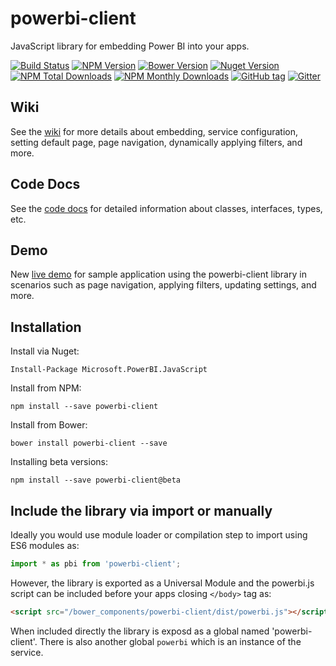 # powerbi-client
JavaScript library for embedding Power BI into your apps.

[![Build Status](https://img.shields.io/travis/Microsoft/PowerBI-JavaScript/master.svg)](https://travis-ci.org/Microsoft/PowerBI-JavaScript)
[![NPM Version](https://img.shields.io/npm/v/powerbi-client.svg)](https://www.npmjs.com/package/powerbi-client)
[![Bower Version](https://img.shields.io/bower/v/powerbi-client.svg)](https://bower.io/search/?q=powerbi-client)
[![Nuget Version](https://img.shields.io/nuget/v/Microsoft.PowerBI.JavaScript.svg)](https://www.nuget.org/packages/Microsoft.PowerBI.JavaScript/)
[![NPM Total Downloads](https://img.shields.io/npm/dt/powerbi-client.svg)](https://www.npmjs.com/package/powerbi-client)
[![NPM Monthly Downloads](https://img.shields.io/npm/dm/powerbi-client.svg)](https://www.npmjs.com/package/powerbi-client)
[![GitHub tag](https://img.shields.io/github/tag/microsoft/powerbi-javascript.svg)](https://github.com/Microsoft/PowerBI-JavaScript/tags)
[![Gitter](https://img.shields.io/gitter/room/Microsoft/PowerBI-JavaScript.svg)](https://gitter.im/Microsoft/PowerBI-JavaScript)

## Wiki
See the [wiki](https://github.com/Microsoft/PowerBI-JavaScript/wiki) for more details about embedding, service configuration, setting default page, page navigation, dynamically applying filters, and more.

## Code Docs
See the [code docs](https://microsoft.github.io/PowerBI-JavaScript) for detailed information about classes, interfaces, types, etc.

## Demo
New [live demo](https://microsoft.github.io/PowerBI-JavaScript/demo) for sample application using the powerbi-client library in scenarios such as page navigation, applying filters, updating settings, and more.

## Installation

Install via Nuget:

`Install-Package Microsoft.PowerBI.JavaScript`

Install from NPM:

`npm install --save powerbi-client`

Install from Bower:

`bower install powerbi-client --save`

Installing beta versions:

`npm install --save powerbi-client@beta`

## Include the library via import or manually

Ideally you would use module loader or compilation step to import using ES6 modules as:

```javascript
import * as pbi from 'powerbi-client';
```

However, the library is exported as a Universal Module and the powerbi.js script can be included before your apps closing `</body>` tag as:

```html
<script src="/bower_components/powerbi-client/dist/powerbi.js"></script>
```

When included directly the library is exposd as a global named 'powerbi-client'.
There is also another global `powerbi` which is an instance of the service.


